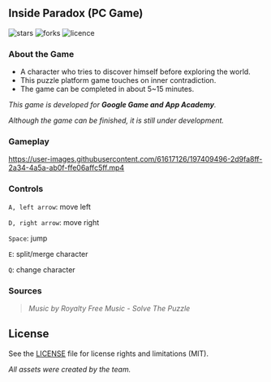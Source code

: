 ## Inside Paradox (PC Game)

![stars](https://img.shields.io/github/stars/birbirsekiz/inside-paradox)
![forks](https://img.shields.io/github/forks/birbirsekiz/inside-paradox)
![licence](https://img.shields.io/github/license/birbirsekiz/inside-paradox)

### About the Game

- A character who tries to discover himself before exploring the world.
- This puzzle platform game touches on inner contradiction.
- The game can be completed in about 5~15 minutes.

_This game is developed for **Google Game and App Academy**._

_Although the game can be finished, it is still under development._

### Gameplay
https://user-images.githubusercontent.com/61617126/197409496-2d9fa8ff-2a34-4a5a-ab0f-ffe06affc5ff.mp4

### Controls
`A, left arrow`: move left

`D, right arrow`: move right

`Space`: jump

`E`: split/merge character

`Q`: change character

### Sources
>_Music by Royalty Free Music - Solve The Puzzle_

## License
See the [LICENSE](LICENSE.md) file for license rights and limitations (MIT).

_All assets were created by the team._
